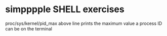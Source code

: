 # simpppple SHELL exercises
proc/sys/kernel/pid_max
above line prints the maximum value a process ID can be on the terminal
